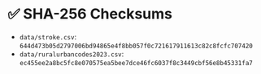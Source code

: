 # ✅ SHA-256 Checksums

- `data/stroke.csv`: `644d473b05d2797006bd94865e4f8bb057f0c721617911613c82c8fcfc707420`
- `data/ruralurbancodes2023.csv`: `ec455ee2a8bc5fc8e070575ea5bee7dce46fc6037f8c3449cbf56e8b45331fa7`

